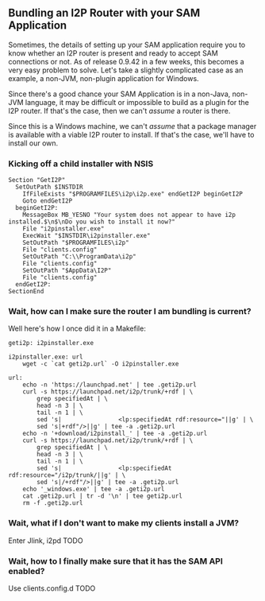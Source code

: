 Bundling an I2P Router with your SAM Application
------------------------------------------------

Sometimes, the details of setting up your SAM application require you to know
whether an I2P router is present and ready to accept SAM connections or not. As
of release 0.9.42 in a few weeks, this becomes a very easy problem to solve.
Let's take a slightly complicated case as an example, a non-JVM, non-plugin
application for Windows.

Since there's a good chance your SAM Application is in a non-Java, non-JVM
language, it may be difficult or impossible to build as a plugin for the I2P
router. If that's the case, then we can't *assume* a router is there.

Since this is a Windows machine, we can't *assume* that a package manager is
available with a viable I2P router to install. If that's the case, we'll have to
install our own.

### Kicking off a child installer with NSIS

``` NSIS
Section "GetI2P"
  SetOutPath $INSTDIR
    IfFileExists "$PROGRAMFILES\i2p\i2p.exe" endGetI2P beginGetI2P
    Goto endGetI2P
  beginGetI2P:
    MessageBox MB_YESNO "Your system does not appear to have i2p installed.$\n$\nDo you wish to install it now?"
    File "i2pinstaller.exe"
    ExecWait "$INSTDIR\i2pinstaller.exe"
    SetOutPath "$PROGRAMFILES\i2p"
    File "clients.config"
    SetOutPath "C:\\ProgramData\i2p"
    File "clients.config"
    SetOutPath "$AppData\I2P"
    File "clients.config"
  endGetI2P:
SectionEnd
```

### Wait, how can I make sure the router I am bundling is current?

Well here's how I once did it in a Makefile:

``` Make
geti2p: i2pinstaller.exe

i2pinstaller.exe: url
	wget -c `cat geti2p.url` -O i2pinstaller.exe

url:
	echo -n 'https://launchpad.net' | tee .geti2p.url
	curl -s https://launchpad.net/i2p/trunk/+rdf | \
		grep specifiedAt | \
		head -n 3 | \
		tail -n 1 | \
		sed 's|                <lp:specifiedAt rdf:resource="||g' | \
		sed 's|+rdf"/>||g' | tee -a .geti2p.url
	echo -n '+download/i2pinstall_' | tee -a .geti2p.url
	curl -s https://launchpad.net/i2p/trunk/+rdf | \
		grep specifiedAt | \
		head -n 3 | \
		tail -n 1 | \
		sed 's|                <lp:specifiedAt rdf:resource="/i2p/trunk/||g' | \
		sed 's|/+rdf"/>||g' | tee -a .geti2p.url
	echo '_windows.exe' | tee -a .geti2p.url
	cat .geti2p.url | tr -d '\n' | tee geti2p.url
	rm -f .geti2p.url
```

### Wait, what if I don't want to make my clients install a JVM?

Enter Jlink, i2pd TODO

### Wait, how to I finally make sure that it has the SAM API enabled?

Use clients.config.d TODO
